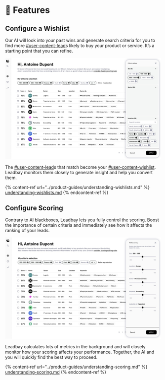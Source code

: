 # 🧬 Features

## Configure a Wishlist

Our AI will look into your past wins and generate search criteria for you to find more [#user-content-lead](../fundamentals/definitions.md#user-content-lead "mention")s likely to buy your product or service. It’s a starting point that you can refine.

![Wishlist configuration interface](../.gitbook/assets/wishlist.jpg)

The [#user-content-lead](../fundamentals/definitions.md#user-content-lead "mention")s that match become your [#user-content-wishlist](../fundamentals/definitions.md#user-content-wishlist "mention"). Leadbay monitors them closely to generate insight and help you convert them.&#x20;

{% content-ref url="../product-guides/understanding-wishlists.md" %}
[understanding-wishlists.md](../product-guides/understanding-wishlists.md)
{% endcontent-ref %}

## Configure Scoring

Contrary to AI blackboxes, Leadbay lets you fully control the scoring. Boost the importance of certain criteria and immediately see how it affects the ranking of your leads.

![Scoring configuration interface](../.gitbook/assets/scoring.jpg)

Leadbay calculates lots of metrics in the background and will closely monitor how your scoring affects your performance. Together, the AI and you will quickly find the best way to proceed.

{% content-ref url="../product-guides/understanding-scoring.md" %}
[understanding-scoring.md](../product-guides/understanding-scoring.md)
{% endcontent-ref %}
